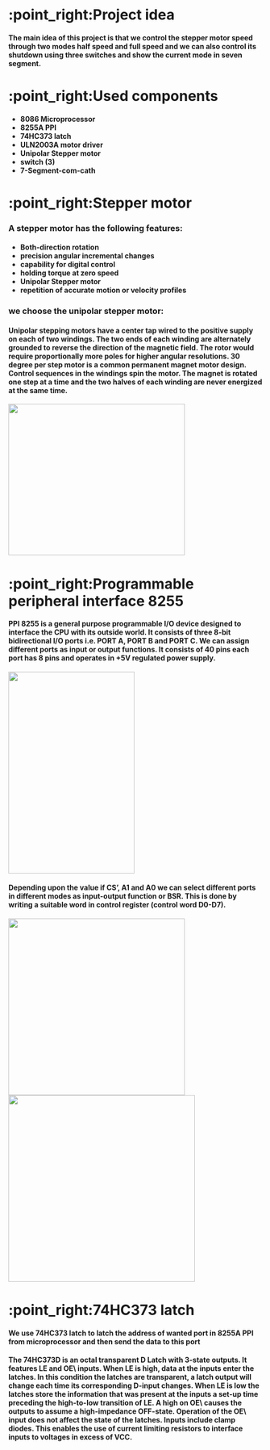 <h1>:point_right:Project idea </h1>
<h4> The main idea of this project is that we control the stepper motor speed through two modes half speed and full speed and we can also control its shutdown using three switches and show the current mode in seven segment. </h4>
<h1>:point_right:Used components </h1>
<ul><h4>
  <li> 8086 Microprocessor </li>
  <li> 8255A PPI</li>
  <li> 74HC373 latch </li>
  <li> ULN2003A motor driver </li>
  <li> Unipolar Stepper motor </li>
  <li> switch (3) </li>
  <li> 7-Segment-com-cath </li>
  </h4>
</ul>
<h1>:point_right:Stepper motor </h1>
<h3>A stepper motor has the following features:</h3>
<ul><h4>
  <li> Both-direction rotation </li>
  <li> precision angular incremental changes</li>
  <li> capability for digital control </li>
  <li> holding torque at zero speed </li>
  <li> Unipolar Stepper motor </li>
  <li> repetition of accurate motion or velocity profiles </li>
  </h4>
</ul>
<h3>we choose the unipolar stepper motor:</h3>
<h4>Unipolar stepping motors have a center tap wired to the positive supply on each of two windings. The two ends of each winding are alternately grounded to reverse the direction of the magnetic field. The rotor would require proportionally more poles for higher angular resolutions. 30 degree per step motor is a common permanent magnet motor design. Control sequences in the windings spin the motor. The magnet is rotated one step at a time and the two halves of each winding are never energized at the same time.</h4>
<img src="https://user-images.githubusercontent.com/42392736/103836193-02a85b80-5091-11eb-8146-49a13cbb3036.jpg" width="350" height="300">
<h1>:point_right:Programmable peripheral interface 8255</h1>
<h4>PPI 8255 is a general purpose programmable I/O device designed to interface the CPU with its outside world. It consists of three 8-bit bidirectional I/O ports i.e. PORT A, PORT B and PORT C. We can assign different ports as input or output functions. It consists of 40 pins each port has 8 pins and operates in +5V regulated power supply.</h4>
<img src="https://user-images.githubusercontent.com/42392736/103838041-b95a0b00-5094-11eb-9662-3358d5a6b94b.png" width="250" height="400">
<h4>Depending upon the value if CS’, A1 and A0 we can select different ports in different modes as input-output function or BSR. This is done by writing a suitable word in control register (control word D0-D7).</h4>
<img src="https://user-images.githubusercontent.com/42392736/103838495-dfcc7600-5095-11eb-9521-2b9796aadb39.PNG" width="350" height="350">
<img src="https://user-images.githubusercontent.com/42392736/103839133-603fa680-5097-11eb-848d-01f3b30570c4.jpeg" width="370" height="370">
<h1>:point_right:74HC373 latch</h1>
<h4>We use 74HC373 latch to latch the address of wanted port in 8255A PPI from microprocessor and then send the data to this port</h4>
<h4>The 74HC373D is an octal transparent D Latch with 3-state outputs. It features LE and OE\ inputs. When LE is high, data at the inputs enter the latches. In this condition the latches are transparent, a latch output will change each time its corresponding D-input changes. When LE is low the latches store the information that was present at the inputs a set-up time preceding the high-to-low transition of LE. A high on OE\ causes the outputs to assume a high-impedance OFF-state. Operation of the OE\ input does not affect the state of the latches. Inputs include clamp diodes. This enables the use of current limiting resistors to interface inputs to voltages in excess of VCC.</h4>
